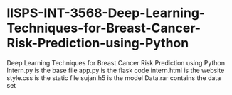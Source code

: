 # llSPS-INT-3568-Deep-Learning-Techniques-for-Breast-Cancer-Risk-Prediction-using-Python
Deep Learning Techniques for Breast Cancer Risk Prediction using Python
Intern.py is the base file
app.py is the flask code
intern.html is the website
style.css is the static file
sujan.h5 is the model
Data.rar contains the data set
